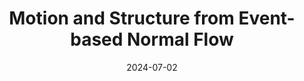 ---
title: "Motion and Structure from Event-based Normal Flow"
collection: publications
permalink: /publication/2024-EventNormal
date: 2024-07-02
venue: "ECCV"
authors: "Zhongyang Ren1* , <b>Bangyan Liao*</b>, Delei Kong , Jinghang Li ,
Peidong Liu , Laurent Kneip, Guillermo Gallego , Yi Zhou"
url: 
project: 
bibtex: 
arxiv: 
openpdf: 
supp: 
teaser: images/2024_EventNormal.png
videoresults: 
videotalk: 
poster: 
code: 
---